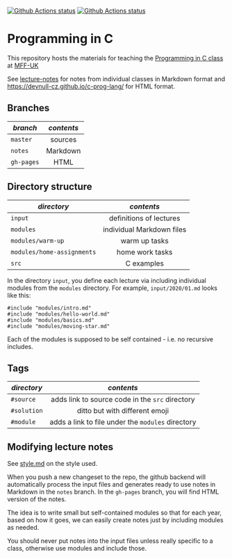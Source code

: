 [![Github Actions status](https://github.com/devnull-cz/c-prog-lang/workflows/Refresh%20notes/badge.svg)](https://github.com/devnull-cz/c-prog-lang/actions?query=workflow%3A%22Refresh+notes%22)
[![Github Actions status](https://github.com/devnull-cz/c-prog-lang/workflows/Compile%20source%20code/badge.svg)](https://github.com/devnull-cz/c-prog-lang/actions?query=workflow%3A%22Compile+source+code%22)

# Programming in C

This repository hosts the materials for teaching the [Programming in C class](http://mff.devnull.cz/c-prog-lang/) at [MFF-UK](http://www.mff.cuni.cz) 

See [lecture-notes](https://github.com/devnull-cz/c-prog-lang/tree/notes) for notes from individual classes in Markdown format and https://devnull-cz.github.io/c-prog-lang/ for HTML format.

## Branches

| *branch* | *contents* |
| ------------- |:-------------:|
| `master` | sources |
| `notes` | Markdown |
| `gh-pages` | HTML |

## Directory structure

| *directory* | *contents* |
| ------------- |:-------------:|
| `input` | definitions of lectures |
| `modules` | individual Markdown files |
| `modules/warm-up` | warm up tasks |
| `modules/home-assignments` | home work tasks |
| `src` | C examples |

In the directory `input`, you define each lecture via including individual
modules from the `modules` directory.  For example, `input/2020/01.md` looks
like this:

```
#include "modules/intro.md"
#include "modules/hello-world.md"
#include "modules/basics.md"
#include "modules/moving-star.md"
```

Each of the modules is supposed to be self contained - i.e. no recursive
includes.

## Tags

| *directory* | *contents* |
| ------------- |:-------------:|
| `#source` | adds link to source code in the `src` directory |
| `#solution` | ditto but with different emoji |
| `#module` | adds a link to file under the `modules` directory |

## Modifying lecture notes

See [style.md](/style.md) on the style used.

When you push a new changeset to the repo, the github backend will automatically
process the input files and generates ready to use notes in Markdown in the
`notes` branch.  In the `gh-pages` branch, you will find HTML version
of the notes.

The idea is to write small but self-contained modules so that for each year,
based on how it goes, we can easily create notes just by including modules as
needed.

You should never put notes into the input files unless really specific to a
class, otherwise use modules and include those.
